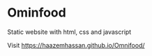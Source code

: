 # Ominfood
Static website with html, css and javascript

Visit
https://haazemhassan.github.io/Omnifood/

